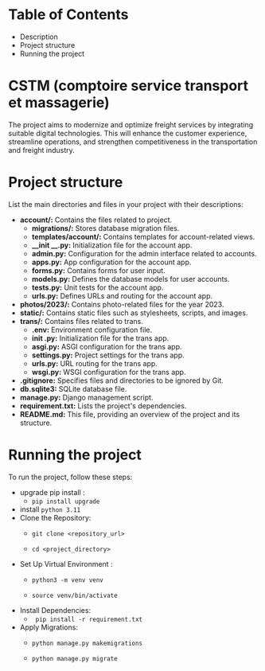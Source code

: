 # Table of Contents
* Description
* Project structure
* Running the project
# CSTM (comptoire service transport et massagerie)
The project aims to modernize and optimize freight services by integrating suitable digital technologies. This will enhance the customer experience, streamline operations, and strengthen competitiveness in the transportation and freight industry.

# Project structure
 List the main directories and files in your project with their descriptions:
* **account/:** Contains the files related to project.
    - **migrations/:** Stores database migration files.
    - **templates/account/:** Contains templates for account-related views.
    - **__init __.py:** Initialization file for the account app.
    - **admin.py:** Configuration for the admin interface related to accounts.
    - **apps.py:** App configuration for the account app.
    - **forms.py:** Contains forms for user input.
    - **models.py:** Defines the database models for user accounts.
    - **tests.py:** Unit tests for the account app.
    - **urls.py:** Defines URLs and routing for the account app.
* **photos/2023/:** Contains photo-related files for the year 2023.
* **static/:** Contains static files such as stylesheets, scripts, and images.
* **trans/:** Contains files related to trans.
    - **.env:** Environment configuration file.
    - **__init__ .py:** Initialization file for the trans app.
    - **asgi.py:** ASGI configuration for the trans app.
    - **settings.py:** Project settings for the trans app.
    - **urls.py:** URL routing for the trans app.
    - **wsgi.py:** WSGI configuration for the trans app.
* **.gitignore:** Specifies files and directories to be ignored by Git.
* **db.sqlite3:** SQLite database file.
* **manage.py:** Django management script.
* **requirement.txt:** Lists the project's dependencies.
* **README.md:** This file, providing an overview of the project and its structure.

# Running the project
To run the project, follow these steps:
* upgrade pip install :
    - `pip install upgrade`
* install `python 3.11`
* Clone the Repository:
    - `git clone <repository_url>`

    - `cd <project_directory>`
* Set Up Virtual Environment :
    - `python3 -m venv venv`

    - `source venv/bin/activate`
* Install Dependencies:
    - ` pip install -r requirement.txt`
* Apply Migrations: 
    - `python manage.py makemigrations`

    - `python manage.py migrate`




